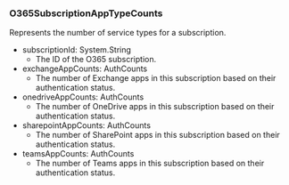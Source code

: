 ### O365SubscriptionAppTypeCounts
Represents the number of service types for a subscription.

- subscriptionId: System.String
  - The ID of the O365 subscription.
- exchangeAppCounts: AuthCounts
  - The number of Exchange apps in this subscription based on their authentication status.
- onedriveAppCounts: AuthCounts
  - The number of OneDrive apps in this subscription based on their authentication status.
- sharepointAppCounts: AuthCounts
  - The number of SharePoint apps in this subscription based on their authentication status.
- teamsAppCounts: AuthCounts
  - The number of Teams apps in this subscription based on their authentication status.
